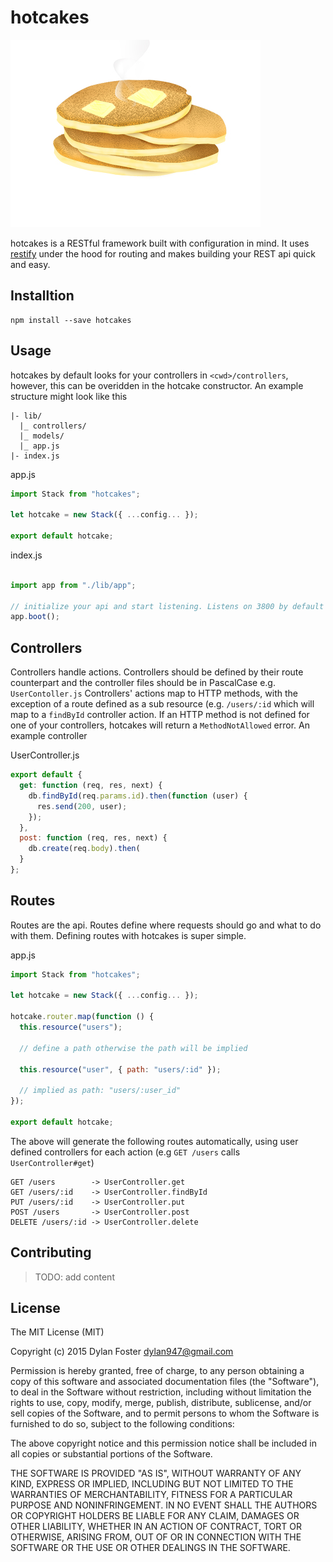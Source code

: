 # hotcakes

![](/hotcakes.png)

hotcakes is a RESTful framework built with configuration in mind. It uses
[restify](http://mcavage.me/node-restify/) under the hood for routing and makes
building your REST api quick and easy.

## Installtion

```shell
npm install --save hotcakes
```

## Usage

hotcakes by default looks for your controllers in `<cwd>/controllers`, however,
this can be overidden in the hotcake constructor. An example structure might
look like this

```shell
|- lib/
  |_ controllers/
  |_ models/
  |_ app.js
|- index.js
```

app.js

```javascript
import Stack from "hotcakes";

let hotcake = new Stack({ ...config... });

export default hotcake;
```

index.js

```javascript

import app from "./lib/app";

// initialize your api and start listening. Listens on 3800 by default
app.boot();
```

## Controllers

Controllers handle actions. Controllers should be defined by their route
counterpart and the controller files should be in PascalCase e.g. `UserContoller.js`
Controllers' actions map to HTTP methods, with the exception of a route defined
as a sub resource (e.g. `/users/:id` which will map to a `findById` controller
action. If an HTTP method is not defined for one of your controllers, hotcakes
will return a `MethodNotAllowed` error. An example controller

UserController.js

```javascript
export default {
  get: function (req, res, next) {
    db.findById(req.params.id).then(function (user) {
      res.send(200, user);
    });
  },
  post: function (req, res, next) {
    db.create(req.body).then(
  }
};
```

## Routes

Routes are the api. Routes define where requests should go and what to do with
them. Defining routes with hotcakes is super simple.

app.js

```javascript
import Stack from "hotcakes";

let hotcake = new Stack({ ...config... });

hotcake.router.map(function () {
  this.resource("users");

  // define a path otherwise the path will be implied

  this.resource("user", { path: "users/:id" });

  // implied as path: "users/:user_id"
});

export default hotcake;
```

The above will generate the following routes automatically, using user defined
controllers for each action (e.g `GET /users` calls `UserController#get`)

```shell
GET /users        -> UserController.get
GET /users/:id    -> UserController.findById
PUT /users/:id    -> UserController.put
POST /users       -> UserController.post
DELETE /users/:id -> UserController.delete
```

## Contributing

> TODO: add content

## License

The MIT License (MIT)

Copyright (c) 2015 Dylan Foster <dylan947@gmail.com>

Permission is hereby granted, free of charge, to any person obtaining a copy of
this software and associated documentation files (the "Software"), to deal in the
Software without restriction, including without limitation the rights to use, copy,
modify, merge, publish, distribute, sublicense, and/or sell copies of the Software,
and to permit persons to whom the Software is furnished to do so, subject to the
following conditions:

The above copyright notice and this permission notice shall be included in all
copies or substantial portions of the Software.

THE SOFTWARE IS PROVIDED "AS IS", WITHOUT WARRANTY OF ANY KIND, EXPRESS OR IMPLIED,
INCLUDING BUT NOT LIMITED TO THE WARRANTIES OF MERCHANTABILITY, FITNESS FOR A
PARTICULAR PURPOSE AND NONINFRINGEMENT. IN NO EVENT SHALL THE AUTHORS OR COPYRIGHT
HOLDERS BE LIABLE FOR ANY CLAIM, DAMAGES OR OTHER LIABILITY, WHETHER IN AN ACTION
OF CONTRACT, TORT OR OTHERWISE, ARISING FROM, OUT OF OR IN CONNECTION WITH THE
SOFTWARE OR THE USE OR OTHER DEALINGS IN THE SOFTWARE.

